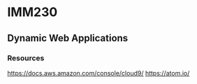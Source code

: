 # IMM230
## Dynamic Web Applications

### Resources
https://docs.aws.amazon.com/console/cloud9/ 
https://atom.io/
